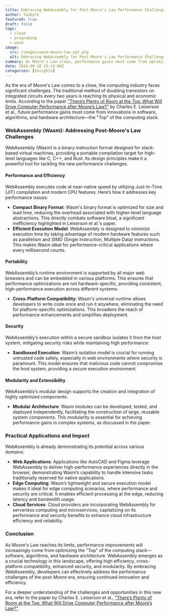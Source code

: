 ```yaml
---
title: Embracing WebAssembly for Post-Moore's Law Performance Challenges
author: Taubyte
featured: true
draft: false
tags:
  - cloud
  - programing
  - wasm
image:
  src: /images/wasm-moore-law-opt.png
  alt: Embracing WebAssembly for Post-Moore's Law Performance Challenges
summary: As Moore's Law slows, performance gains must come from optimizing the "Top" of the computing stack—software, algorithms, and hardware architecture. WebAssembly (Wasm) is a key technology in this shift. Its compact binary format and near-native execution speed reduce software bloat, enhancing efficiency. Wasm's universal runtime environment ensures cross-platform compatibility, while its secure sandboxing provides robust security. Additionally, its modular design fosters the development of high-performance components. WebAssembly addresses the critical performance challenges.
date: 2024-06-18 23:14:00Z
categories: [Insights]
---
```



As the era of Moore's Law comes to a close, the computing industry faces significant challenges. The traditional method of doubling transistors on integrated circuits every two years is reaching its physical and economic limits. According to the paper ["There’s Plenty of Room at the Top: What Will Drive Computer Performance after Moore’s Law?"](https://www.science.org/doi/10.1126/science.aam9744) by Charles E. Leiserson et al., future performance gains must come from innovations in software, algorithms, and hardware architecture—the "Top" of the computing stack.

### WebAssembly (Wasm): Addressing Post-Moore's Law Challenges

WebAssembly (Wasm) is a binary instruction format designed for stack-based virtual machines, providing a portable compilation target for high-level languages like C, C++, and Rust. Its design principles make it a powerful tool for tackling the new performance challenges.

#### Performance and Efficiency

WebAssembly executes code at near-native speed by utilizing Just-In-Time (JIT) compilation and modern CPU features. Here’s how it addresses key performance issues:

- **Compact Binary Format**: Wasm's binary format is optimized for size and load time, reducing the overhead associated with higher-level language abstractions. This directly combats software bloat, a significant inefficiency highlighted in Leiserson et al.'s paper.
- **Efficient Execution Model**: WebAssembly is designed to minimize execution time by taking advantage of modern hardware features such as parallelism and SIMD (Single Instruction, Multiple Data) instructions. This makes Wasm ideal for performance-critical applications where every millisecond counts.

#### Portability

WebAssembly’s runtime environment is supported by all major web browsers and can be embedded in various platforms. This ensures that performance optimizations are not hardware-specific, providing consistent, high-performance execution across different systems:

- **Cross-Platform Compatibility**: Wasm's universal runtime allows developers to write code once and run it anywhere, eliminating the need for platform-specific optimizations. This broadens the reach of performance enhancements and simplifies deployment.

#### Security

WebAssembly’s execution within a secure sandbox isolates it from the host system, mitigating security risks while maintaining high performance:

- **Sandboxed Execution**: Wasm’s isolation model is crucial for running untrusted code safely, especially in web environments where security is paramount. This model ensures that malicious code cannot compromise the host system, providing a secure execution environment.

#### Modularity and Extensibility

WebAssembly’s modular design supports the creation and integration of highly optimized components:

- **Modular Architecture**: Wasm modules can be developed, tested, and deployed independently, facilitating the construction of large, reusable system components. This modularity is essential for achieving performance gains in complex systems, as discussed in the paper.

### Practical Applications and Impact

WebAssembly is already demonstrating its potential across various domains:

- **Web Applications**: Applications like AutoCAD and Figma leverage WebAssembly to deliver high-performance experiences directly in the browser, demonstrating Wasm’s capability to handle intensive tasks traditionally reserved for native applications.
- **Edge Computing**: Wasm’s lightweight and secure execution model makes it ideal for edge computing scenarios, where performance and security are critical. It enables efficient processing at the edge, reducing latency and bandwidth usage.
- **Cloud Services**: Cloud providers are incorporating WebAssembly for serverless computing and microservices, capitalizing on its performance and security benefits to enhance cloud infrastructure efficiency and reliability.

### Conclusion

As Moore's Law reaches its limits, performance improvements will increasingly come from optimizing the "Top" of the computing stack—software, algorithms, and hardware architecture. WebAssembly emerges as a crucial technology in this landscape, offering high efficiency, cross-platform compatibility, enhanced security, and modularity. By embracing WebAssembly, developers can effectively address the performance challenges of the post-Moore era, ensuring continued innovation and efficiency.

For a deeper understanding of the challenges and opportunities in this new era, refer to the paper by Charles E. Leiserson et al., ["There’s Plenty of Room at the Top: What Will Drive Computer Performance after Moore’s Law?"](https://www.science.org/doi/10.1126/science.aam9744).
